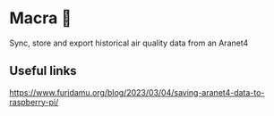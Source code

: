# Macra 🦀
Sync, store and export historical air quality data from an Aranet4

## Useful links

https://www.furidamu.org/blog/2023/03/04/saving-aranet4-data-to-raspberry-pi/
